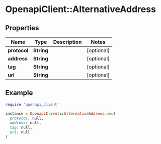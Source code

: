 # OpenapiClient::AlternativeAddress

## Properties

| Name | Type | Description | Notes |
| ---- | ---- | ----------- | ----- |
| **protocol** | **String** |  | [optional] |
| **address** | **String** |  | [optional] |
| **tag** | **String** |  | [optional] |
| **uri** | **String** |  | [optional] |

## Example

```ruby
require 'openapi_client'

instance = OpenapiClient::AlternativeAddress.new(
  protocol: null,
  address: null,
  tag: null,
  uri: null
)
```

